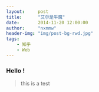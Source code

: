 ```yaml
---
layout:     post
title:      "艾尔是牛魔"
date:       2014-11-20 12:00:00
author:     "nxmmw"
header-img: "img/post-bg-rwd.jpg"
tags:
    - 知乎
    - Web
---
```

### Hello !
> this is a test
